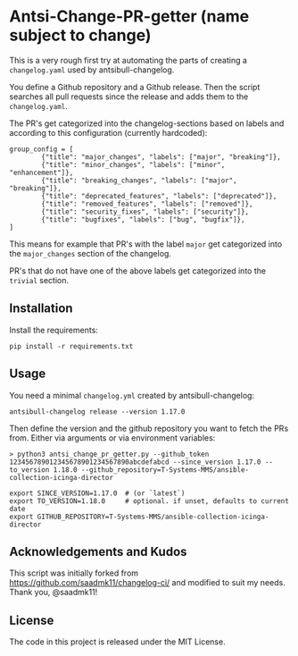 # Antsi-Change-PR-getter (name subject to change)

This is a very rough first try at automating the parts
of creating a `changelog.yaml` used by antsibull-changelog.

You define a Github repository and a Github release. Then the script
searches all pull requests since the release and adds them to the `changelog.yaml`.

The PR's get categorized into the changelog-sections based on labels and
according to this configuration (currently hardcoded):

```
group_config = [
		{"title": "major_changes", "labels": ["major", "breaking"]},
		{"title": "minor_changes", "labels": ["minor", "enhancement"]},
		{"title": "breaking_changes", "labels": ["major", "breaking"]},
		{"title": "deprecated_features", "labels": ["deprecated"]},
		{"title": "removed_features", "labels": ["removed"]},
		{"title": "security_fixes", "labels": ["security"]},
		{"title": "bugfixes", "labels": ["bug", "bugfix"]},
]
```

This means for example that PR's with the label `major` get categorized
into the `major_changes` section of the changelog.

PR's that do not have one of the above labels get categorized into the
`trivial` section.

## Installation

Install the requirements:

```
pip install -r requirements.txt
```


## Usage

You need a minimal `changelog.yml` created by antsibull-changelog:

```
antsibull-changelog release --version 1.17.0
```

Then define the version and the github repository you want to fetch the PRs from.
Either via arguments or via environment variables:

```
> python3 antsi_change_pr_getter.py --github_token 123456789012345678901234567890abcdefabcd --since_version 1.17.0 --to_version 1.18.0 --github_repository=T-Systems-MMS/ansible-collection-icinga-director
```

```
export SINCE_VERSION=1.17.0  # (or `latest`)
export TO_VERSION=1.18.0     # optional. if unset, defaults to current date
export GITHUB_REPOSITORY=T-Systems-MMS/ansible-collection-icinga-director
```

## Acknowledgements and Kudos

This script was initially forked from https://github.com/saadmk11/changelog-ci/
and modified to suit my needs. Thank you, @saadmk11!

## License

The code in this project is released under the MIT License.
